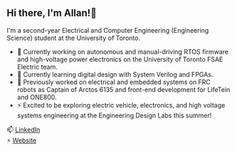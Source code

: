 ## Hi there, I'm Allan!👋

I'm a second-year Electrical and Computer Engineering (Engineering Science) student at the University of Toronto. 

- 🔭 Currently working on autonomous and manual-driving RTOS firmware and high-voltage power electronics on the University of Toronto FSAE Electric team.  
- 🌱 Currently learning digital design with System Verilog and FPGAs.  
- 👯 Previously worked on electrical and embedded systems on FRC robots as Captain of Arctos 6135 and front-end development for LifeTein and ONE800.
- ⚡ Excited to be exploring electric vehicle, electronics, and high voltage systems engineering at the Engineering Design Labs this summer!

📫 [LinkedIn](https://www.linkedin.com/in/allanlzee/)  
⚡ [Website](https://allanlzee.github.io/allan.zhou/)

<!--
**allanlzee/allanlzee** is a ✨ _special_ ✨ repository because its `README.md` (this file) appears on your GitHub profile.

Here are some ideas to get you started: 

- 🔭 I’m currently working on ...
- 🌱 I’m currently learning ...
- 👯 I’m looking to collaborate on ...
- 🤔 I’m looking for help with ...
- 💬 Ask me about ...
- 📫 How to reach me: ...
- 😄 Pronouns: ...
-->
